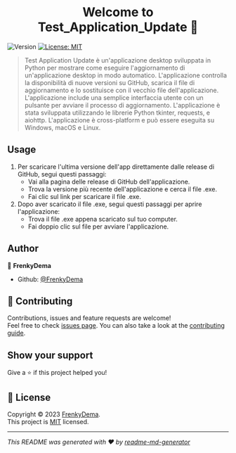 <h1 align="center">Welcome to Test_Application_Update 👋</h1>
<p>
  <img alt="Version" src="https://img.shields.io/badge/version-v0.0.3-blue.svg?cacheSeconds=2592000" />
  <a href="https://github.com/FrenkyDema/Test_Application_Update/blob/main/LICENSE" target="_blank">
    <img alt="License: MIT" src="https://img.shields.io/badge/License-MIT-yellow.svg" />
  </a>
</p>

> Test Application Update è un'applicazione desktop sviluppata in Python per mostrare come eseguire l'aggiornamento di un'applicazione desktop in modo automatico. L'applicazione controlla la disponibilità di nuove versioni su GitHub, scarica il file di aggiornamento e lo sostituisce con il vecchio file dell'applicazione. L'applicazione include una semplice interfaccia utente con un pulsante per avviare il processo di aggiornamento. L'applicazione è stata sviluppata utilizzando le librerie Python tkinter, requests, e aiohttp. L'applicazione è cross-platform e può essere eseguita su Windows, macOS e Linux.

## Usage

1. Per scaricare l'ultima versione dell'app direttamente dalle release di GitHub, segui questi passaggi:
    - Vai alla pagina delle release di GitHub dell'applicazione.
    - Trova la versione più recente dell'applicazione e cerca il file .exe.
    - Fai clic sul link per scaricare il file .exe.
2. Dopo aver scaricato il file .exe, segui questi passaggi per aprire l'applicazione:
    - Trova il file .exe appena scaricato sul tuo computer.
    - Fai doppio clic sul file per avviare l'applicazione.

## Author

👤 **FrenkyDema**

* Github: [@FrenkyDema](https://github.com/FrenkyDema)

## 🤝 Contributing

Contributions, issues and feature requests are welcome!<br />Feel free to check [issues page](https://github.com/FrenkyDema/Test_Application_Update/issues/new/choose). You can also take a look at the [contributing guide](https://github.com/FrenkyDema/Test_Application_Update/blob/main/.github/CONTRIBUTING.md).

## Show your support

Give a ⭐️ if this project helped you!

## 📝 License

Copyright © 2023 [FrenkyDema](https://github.com/FrenkyDema).<br />
This project is [MIT](https://github.com/FrenkyDema/Test_Application_Update/blob/main/LICENSE) licensed.

***
_This README was generated with ❤️ by [readme-md-generator](https://github.com/kefranabg/readme-md-generator)_
